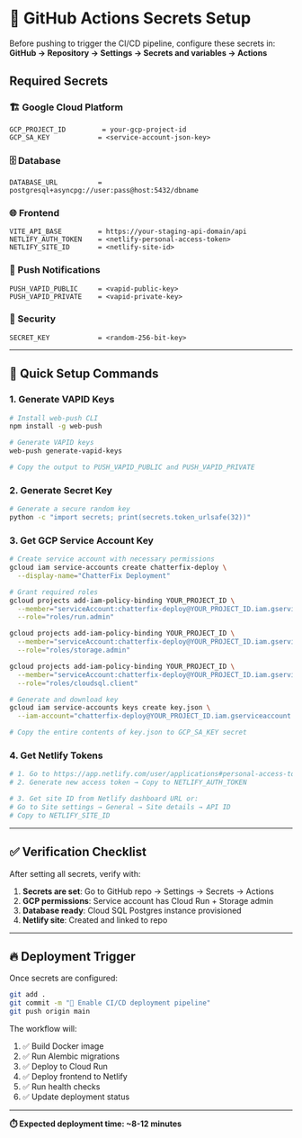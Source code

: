 # 🔐 GitHub Actions Secrets Setup

Before pushing to trigger the CI/CD pipeline, configure these secrets in:
**GitHub → Repository → Settings → Secrets and variables → Actions**

## Required Secrets

### 🏗️ Google Cloud Platform
```
GCP_PROJECT_ID         = your-gcp-project-id
GCP_SA_KEY            = <service-account-json-key>
```

### 🗄️ Database
```
DATABASE_URL          = postgresql+asyncpg://user:pass@host:5432/dbname
```

### 🌐 Frontend
```
VITE_API_BASE         = https://your-staging-api-domain/api
NETLIFY_AUTH_TOKEN    = <netlify-personal-access-token>
NETLIFY_SITE_ID       = <netlify-site-id>
```

### 🔔 Push Notifications
```
PUSH_VAPID_PUBLIC     = <vapid-public-key>
PUSH_VAPID_PRIVATE    = <vapid-private-key>
```

### 🔑 Security
```
SECRET_KEY            = <random-256-bit-key>
```

---

## 🚀 Quick Setup Commands

### 1. Generate VAPID Keys
```bash
# Install web-push CLI
npm install -g web-push

# Generate VAPID keys
web-push generate-vapid-keys

# Copy the output to PUSH_VAPID_PUBLIC and PUSH_VAPID_PRIVATE
```

### 2. Generate Secret Key
```bash
# Generate a secure random key
python -c "import secrets; print(secrets.token_urlsafe(32))"
```

### 3. Get GCP Service Account Key
```bash
# Create service account with necessary permissions
gcloud iam service-accounts create chatterfix-deploy \
  --display-name="ChatterFix Deployment"

# Grant required roles
gcloud projects add-iam-policy-binding YOUR_PROJECT_ID \
  --member="serviceAccount:chatterfix-deploy@YOUR_PROJECT_ID.iam.gserviceaccount.com" \
  --role="roles/run.admin"

gcloud projects add-iam-policy-binding YOUR_PROJECT_ID \
  --member="serviceAccount:chatterfix-deploy@YOUR_PROJECT_ID.iam.gserviceaccount.com" \
  --role="roles/storage.admin"

gcloud projects add-iam-policy-binding YOUR_PROJECT_ID \
  --member="serviceAccount:chatterfix-deploy@YOUR_PROJECT_ID.iam.gserviceaccount.com" \
  --role="roles/cloudsql.client"

# Generate and download key
gcloud iam service-accounts keys create key.json \
  --iam-account="chatterfix-deploy@YOUR_PROJECT_ID.iam.gserviceaccount.com"

# Copy the entire contents of key.json to GCP_SA_KEY secret
```

### 4. Get Netlify Tokens
```bash
# 1. Go to https://app.netlify.com/user/applications#personal-access-tokens
# 2. Generate new access token → Copy to NETLIFY_AUTH_TOKEN

# 3. Get site ID from Netlify dashboard URL or:
# Go to Site settings → General → Site details → API ID
# Copy to NETLIFY_SITE_ID
```

---

## ✅ Verification Checklist

After setting all secrets, verify with:

1. **Secrets are set**: Go to GitHub repo → Settings → Secrets → Actions
2. **GCP permissions**: Service account has Cloud Run + Storage admin
3. **Database ready**: Cloud SQL Postgres instance provisioned
4. **Netlify site**: Created and linked to repo

---

## 🔥 Deployment Trigger

Once secrets are configured:

```bash
git add .
git commit -m "🚀 Enable CI/CD deployment pipeline"
git push origin main
```

The workflow will:
1. ✅ Build Docker image
2. ✅ Run Alembic migrations
3. ✅ Deploy to Cloud Run
4. ✅ Deploy frontend to Netlify
5. ✅ Run health checks
6. ✅ Update deployment status

---

**⏱️ Expected deployment time: ~8-12 minutes**